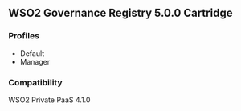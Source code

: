 ## WSO2 Governance Registry 5.0.0 Cartridge

### Profiles

   - Default
   - Manager

### Compatibility

WSO2 Private PaaS 4.1.0
